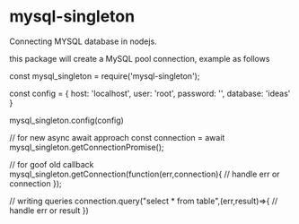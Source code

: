 # mysql-singleton
Connecting MYSQL database in nodejs.

this package will create a MySQL pool connection, example as follows 

const mysql_singleton = require('mysql-singleton');

const config = {
  host: 'localhost',
  user: 'root',
  password: '',
  database: 'ideas'
}

mysql_singleton.config(config)

// for new async await approach
const connection = await mysql_singleton.getConnectionPromise();

// for goof old callback 
 mysql_singleton.getConnection(function(err,connection){
        // handle err or connection 
    });

// writing queries 
connection.query("select * from table",(err,result)=>{
    // handle err or result
})
